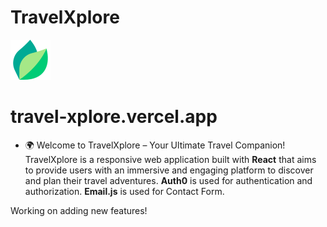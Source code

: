 # TravelXplore
![TravelXplore](https://github.com/M-Rifat/TravelXplore/blob/main/public/fav.png)
# travel-xplore.vercel.app

- 🌍 Welcome to TravelXplore – Your Ultimate Travel Companion!
TravelXplore is a responsive web application built with **React** that aims to provide users with an immersive and engaging platform to discover and plan their travel adventures.
**Auth0** is used for authentication and authorization.
**Email.js** is used for Contact Form.

 Working on adding new features!
